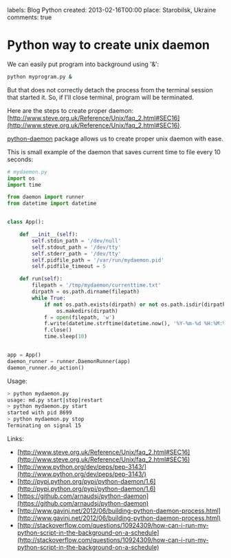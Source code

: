 labels: Blog
        Python
created: 2013-02-16T00:00
place: Starobilsk, Ukraine
comments: true

# Python way to create unix daemon

We can easily put program into background using '&':
```bash
python myprogram.py &
```

But that does not correctly detach the process from the terminal session that started it. So, if I'll close terminal, program will be terminated.

Here are the steps to create proper daemon:
[http://www.steve.org.uk/Reference/Unix/faq_2.html#SEC16](http://www.steve.org.uk/Reference/Unix/faq_2.html#SEC16).

[python-daemon](http://pypi.python.org/pypi/python-daemon/1.6) package allows us to create proper unix daemon with ease.

This is small example of the daemon that saves current time to file every 10 seconds:
```python
# mydaemon.py
import os
import time

from daemon import runner
from datetime import datetime


class App():

    def __init__(self):
        self.stdin_path = '/dev/null'
        self.stdout_path = '/dev/tty'
        self.stderr_path = '/dev/tty'
        self.pidfile_path = '/var/run/mydaemon.pid'
        self.pidfile_timeout = 5

    def run(self):
        filepath = '/tmp/mydaemon/currenttime.txt'
        dirpath = os.path.dirname(filepath)
        while True:
            if not os.path.exists(dirpath) or not os.path.isdir(dirpath):
                os.makedirs(dirpath)
            f = open(filepath, 'w')
            f.write(datetime.strftime(datetime.now(), '%Y-%m-%d %H:%M:%S'))
            f.close()
            time.sleep(10)


app = App()
daemon_runner = runner.DaemonRunner(app)
daemon_runner.do_action()
```

Usage:
```bash
> python mydaemon.py
usage: md.py start|stop|restart
> python mydaemon.py start
started with pid 8699
> python mydaemon.py stop
Terminating on signal 15
```

Links:

- [http://www.steve.org.uk/Reference/Unix/faq_2.html#SEC16](http://www.steve.org.uk/Reference/Unix/faq_2.html#SEC16)
- [http://www.python.org/dev/peps/pep-3143/](http://www.python.org/dev/peps/pep-3143/)
- [http://pypi.python.org/pypi/python-daemon/1.6](http://pypi.python.org/pypi/python-daemon/1.6)
- [https://github.com/arnaudsj/python-daemon](https://github.com/arnaudsj/python-daemon)
- [http://www.gavinj.net/2012/06/building-python-daemon-process.html](http://www.gavinj.net/2012/06/building-python-daemon-process.html)
- [http://stackoverflow.com/questions/10924309/how-can-i-run-my-python-script-in-the-background-on-a-schedule](http://stackoverflow.com/questions/10924309/how-can-i-run-my-python-script-in-the-background-on-a-schedule)
